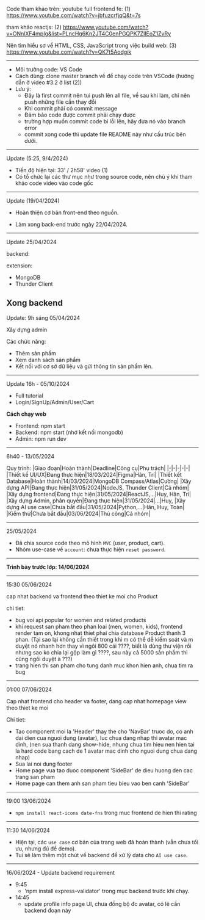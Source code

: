 Code tham khảo trên: youtube
full frontend fe: (1) https://www.youtube.com/watch?v=jbfuzcrfjqQ&t=7s

tham khảo reactjs: (2) https://www.youtube.com/watch?v=ONnlXF4mpIg&list=PLncHg6Kn2JT4C0enPGQPK7ZIlEoZ1ZvRy

Nên tìm hiểu sơ về HTML, CSS, JavaScript trong việc build web: (3) https://www.youtube.com/watch?v=QK7t5Aodgik

---

- Môi trường code: VS Code
- Cách dùng:
  clone master branch về để chạy code trên VSCode
  (hướng dẫn ở video #3.2 ở list (2))
- Lưu ý:
  - Đây là first commit nên tui push lên all file, về sau khi làm, chỉ nên push những file cần thay đổi
  - Khi commit phải có commit message
  - Đảm bảo code được commit phải chạy được
  - trường hợp muốn commit code bi lỗi lên, hãy đưa nó vào branch error
  - commit xong code thì update file README này như cấu trúc bên dưới.

---

Update (5:25, 9/4/2024)

- Tiến độ hiện tại: 33' / 2h58' video (1)
- Có tổ chức lại các thư mục như trong source code, nên chú ý khi tham khảo code video vào code gốc

---

Update (19/04/2024)

- Hoàn thiện cơ bản front-end theo nguồn.

- Làm xong back-end trước ngày 22/04/2024.

---

Update 25/04/2024

backend:

extension:

- MongoDB
- Thunder Client

## **Xong backend**

Update: 9h sáng 05/04/2024

Xây dựng admin

Các chức năng:

- Thêm sản phẩm
- Xem danh sách sản phẩm
- Kết nối với cơ sở dữ liệu và gửi thông tin sản phẩm lên.

---

Update 16h - 05/10/2024

- Full tutorial
- Login/SignUp/Admin/User/Cart

**Cách chạy web**

- Frontend: npm start
- Backend: npm start (nhớ kết nối mongodb)
- Admin: npm run dev

---

6h40 - 13/05/2024

Quy trình:
|Giao đoạn|Hoàn thành|Deadline|Công cụ|Phụ trách|
|-|-|-|-|-|
|Thiết kế UI/UX|Đang thực hiện|18/03/2024|Figma|Hân, Trí|
|Thiết kết Database|Hoàn thành|14/03/2024|MongoDB Compass/Atlas|Cường|
|Xây dựng API|Đang thực hiện|31/05/2024|NodeJS, Thunder Client|Cả nhóm|
|Xây dựng frontend|Đang thực hiện|31/05/2024|ReactJS,...|Huy, Hân, Trí|
|Xây dựng Admin, phân quyền|Đang thực hiện|31/05/2024|...|Huy,
|Xây dựng AI use case|Chưa bắt đầu|31/05/2024|Python,...|Hân, Huy, Toàn|
|Kiểm thử|Chưa bắt đầu|03/06/2024|Thủ công|Cả nhóm|

---

25/05/2024

- Đã chia source code theo mô hình `MVC` (user, product, cart).
- Nhóm use-case về `account`: chưa thực hiện `reset password`.

---

**Trình bày trước lớp: 14/06/2024**

---

15:30 05/06/2024

cap nhat backend va frontend theo thiet ke moi cho Product

chi tiet:

- bug voi api popular for women and related products
- khi request san pham theo phan loai (men, women, kids), frontend render tam on, khong nhat thiet phai chia database Product thanh 3 phan. (Tại sao lại không cần thiết trong khi m có thể dễ kiếm soát và m duyệt nó nhanh hơn thay vì ngôi 800 cái ????, biết là dùng thư viện rồi nhưng sao ko chia lại gộp làm gì ????, sau này cả 5000 sản phẩm thì cũng ngồi duyệt à ???)
- trang hien thi san pham cho tung danh muc khon hien anh, chua tim ra bug

---

01:00 07/06/2024

Cap nhat frontend cho header va footer, dang cap nhat homepage view theo thiet ke moi

Chi tiet:

- Tao component moi la 'Header' thay the cho 'NavBar' truoc do, co anh dai dien cua nguoi dung (avatar), luc chua dang nhap thi avatar mac dinh, (nen sua thanh dang show-hide, nhung chua tim hieu nen hien tai la hard code bang cach de 1 avatar mac dinh cho nguoi dung chua dang nhap)
- Sua lai noi dung footer
- Home page vua tao duoc component 'SideBar' de dieu huong den cac trang san pham
- Home page can them anh san pham tieu bieu vao ben canh 'SideBar'

---

19:00 13/06/2024

- `npm install react-icons date-fns` trong muc frontend de hien thi rating

---

11:30 14/06/2024

- Hiện tại, các `use case` cơ bản của trang web đã hoàn thành (vẫn chưa tối ưu, nhưng đủ để demo).
- Tui sẽ làm thêm một chút về backend để xử lý data cho `AI use case`.

---

16/06/2024 - Update backend requirement
+ 9:45 
  - 'npm install express-validator' trong mục backend trước khi chạy.
+ 14:45
  - update profile info page UI, chưa đồng bộ đc avatar, có lẽ cần backend đoạn này  
